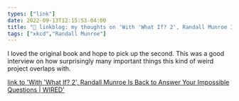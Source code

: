 ```yaml
---
types: ["link"]
date: 2022-09-13T12:15:53-04:00
title: "🔗 linkblog: my thoughts on 'With 'What If? 2', Randall Munroe Is Back to Answer Your Impossible Questions | WIRED'"
tags: ["xkcd","Randall Munroe"]
---
```

I loved the original book and hope to pick up the second. This was a good interview on how surprisingly many important things this kind of weird project overlaps with.
 

[link to 'With 'What If? 2', Randall Munroe Is Back to Answer Your Impossible Questions | WIRED'](https://www.wired.com/story/randall-munroe-is-back-to-answer-your-impossible-questions/)
